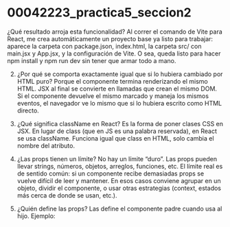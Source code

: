 # 00042223_practica5_seccion2

¿Qué resultado arroja esta funcionalidad?
Al correr el comando de Vite para React, me crea automáticamente un proyecto base ya listo para trabajar: aparece la carpeta con package.json, index.html, la carpeta src/ con main.jsx y App.jsx, y la configuración de Vite. O sea, queda listo para hacer npm install y npm run dev sin tener que armar todo a mano.

2) ¿Por qué se comporta exactamente igual que si lo hubiera cambiado por HTML puro?
Porque el componente termina renderizando el mismo HTML. JSX al final se convierte en llamadas que crean el mismo DOM. Si el componente devuelve el mismo marcado y maneja los mismos eventos, el navegador ve lo mismo que si lo hubiera escrito como HTML directo.

3) ¿Qué significa className en React?
Es la forma de poner clases CSS en JSX. En lugar de class (que en JS es una palabra reservada), en React se usa className. Funciona igual que class en HTML, solo cambia el nombre del atributo.

4) ¿Las props tienen un límite?
No hay un límite “duro”. Las props pueden llevar strings, números, objetos, arreglos, funciones, etc. El límite real es de sentido común: si un componente recibe demasiadas props se vuelve difícil de leer y mantener. En esos casos conviene agrupar en un objeto, dividir el componente, o usar otras estrategias (context, estados más cerca de donde se usan, etc.).

5) ¿Quién define las props?
Las define el componente padre cuando usa al hijo. Ejemplo:

<MyButton texto="Haz click" onClick={increment} />
